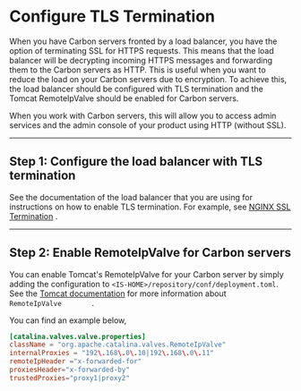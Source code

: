 # Configure TLS Termination

When you have Carbon servers fronted by a load balancer, you have the
option of terminating SSL for HTTPS requests. This means that the load
balancer will be decrypting incoming HTTPS messages and forwarding them
to the Carbon servers as HTTP. This is useful when you want to reduce
the load on your Carbon servers due to encryption. To achieve this, the
load balancer should be configured with TLS termination and the Tomcat
RemoteIpValve should be enabled for Carbon servers.

When you work with Carbon servers, this will allow you to access admin
services and the admin console of your product using HTTP (without SSL).

---

## Step 1: Configure the load balancer with TLS termination

See the documentation of the load balancer that you are using for
instructions on how to enable TLS termination. For example, see [NGINX
SSL
Termination](https://www.nginx.com/resources/admin-guide/nginx-ssl-termination/)
.

---

## Step 2: Enable RemoteIpValve for Carbon servers

You can enable Tomcat's RemoteIpValve for your Carbon server by simply
adding the configuration to `<IS-HOME>/repository/conf/deployment.toml`. See the [Tomcat
documentation](https://tomcat.apache.org/tomcat-9.0-doc/api/org/apache/catalina/valves/RemoteIpValve.html)
for more information about `         RemoteIpValve        ` .

You can find an example below,

``` toml
[catalina.valves.valve.properties]
className = "org.apache.catalina.valves.RemoteIpValve"
internalProxies = "192\.168\.0\.10|192\.168\.0\.11"
remoteIpHeader ="x-forwarded-for"
proxiesHeader="x-forwarded-by"
trustedProxies="proxy1|proxy2"
```